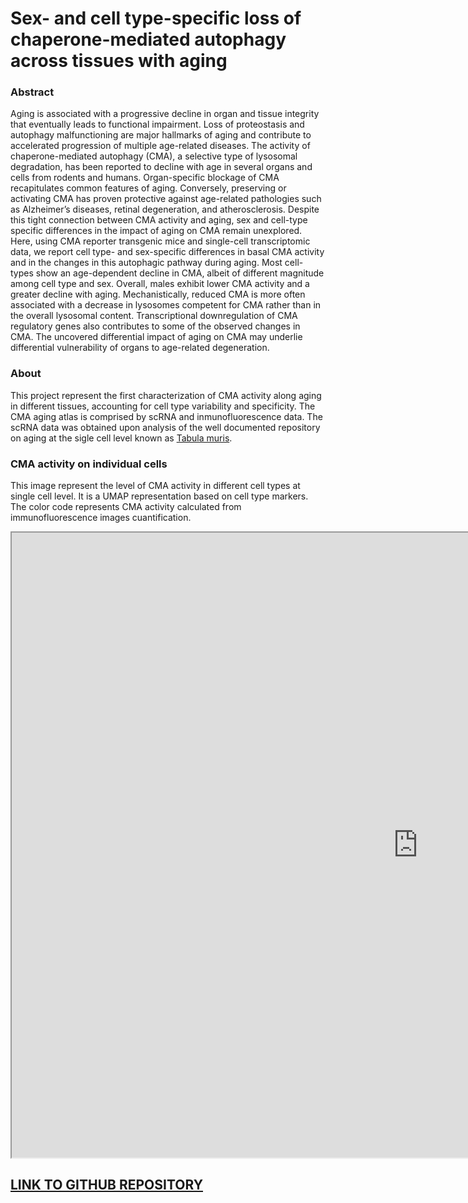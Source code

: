 # Sex- and cell type-specific loss of chaperone-mediated autophagy across tissues with aging

### Abstract
Aging is associated with a progressive decline in organ and tissue integrity that eventually leads
to functional impairment. Loss of proteostasis and autophagy malfunctioning are major hallmarks
of aging and contribute to accelerated progression of multiple age-related diseases. The activity
of chaperone-mediated autophagy (CMA), a selective type of lysosomal degradation, has been
reported to decline with age in several organs and cells from rodents and humans. Organ-specific
blockage of CMA recapitulates common features of aging. Conversely, preserving or activating
CMA has proven protective against age-related pathologies such as Alzheimer’s diseases, retinal
degeneration, and atherosclerosis. Despite this tight connection between CMA activity and aging,
sex and cell-type specific differences in the impact of aging on CMA remain unexplored. Here,
using CMA reporter transgenic mice and single-cell transcriptomic data, we report cell type- and
sex-specific differences in basal CMA activity and in the changes in this autophagic pathway
during aging. Most cell-types show an age-dependent decline in CMA, albeit of different
magnitude among cell type and sex. Overall, males exhibit lower CMA activity and a greater
decline with aging. Mechanistically, reduced CMA is more often associated with a decrease in
lysosomes competent for CMA rather than in the overall lysosomal content. Transcriptional
downregulation of CMA regulatory genes also contributes to some of the observed changes in
CMA. The uncovered differential impact of aging on CMA may underlie differential vulnerability of
organs to age-related degeneration.

### About
This project represent the first characterization of CMA activity along aging in different tissues, accounting for cell type variability and specificity. The CMA aging atlas is comprised by scRNA and inmunofluorescence data. The scRNA data was obtained upon analysis of the well documented repository on aging at the sigle cell level known as [Tabula muris](https://github.com/czbiohub/tabula-muris). 

### CMA activity on individual cells
This image represent the level of CMA activity in different cell types at single cell level. It is a UMAP representation based on cell type markers. The color code represents CMA activity calculated from immunofluorescence images cuantification.
<iframe src="https://amsegura.github.io/Khawaja_et_al_2024/CMA_param.html" width="1300" height="1000"></iframe>

## [**LINK TO GITHUB REPOSITORY**]([https://github.com/amsegura/Khawaja_et_al_2024)



